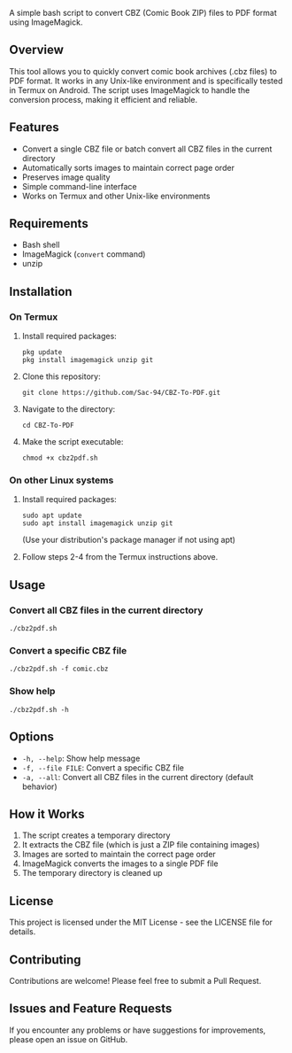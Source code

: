 A simple bash script to convert CBZ (Comic Book ZIP) files to PDF format using ImageMagick.

## Overview

This tool allows you to quickly convert comic book archives (.cbz files) to PDF format. It works in any Unix-like environment and is specifically tested in Termux on Android. The script uses ImageMagick to handle the conversion process, making it efficient and reliable.

## Features

- Convert a single CBZ file or batch convert all CBZ files in the current directory
- Automatically sorts images to maintain correct page order
- Preserves image quality
- Simple command-line interface
- Works on Termux and other Unix-like environments

## Requirements

- Bash shell
- ImageMagick (`convert` command)
- unzip

## Installation

### On Termux

1. Install required packages:
   ```
   pkg update
   pkg install imagemagick unzip git
   ```

2. Clone this repository:
   ```
   git clone https://github.com/Sac-94/CBZ-To-PDF.git
   ```

3. Navigate to the directory:
   ```
   cd CBZ-To-PDF
   ```

4. Make the script executable:
   ```
   chmod +x cbz2pdf.sh
   ```

### On other Linux systems

1. Install required packages:
   ```
   sudo apt update
   sudo apt install imagemagick unzip git
   ```
   (Use your distribution's package manager if not using apt)

2. Follow steps 2-4 from the Termux instructions above.

## Usage

### Convert all CBZ files in the current directory

```
./cbz2pdf.sh
```

### Convert a specific CBZ file

```
./cbz2pdf.sh -f comic.cbz
```

### Show help

```
./cbz2pdf.sh -h
```

## Options

- `-h, --help`: Show help message
- `-f, --file FILE`: Convert a specific CBZ file
- `-a, --all`: Convert all CBZ files in the current directory (default behavior)

## How it Works

1. The script creates a temporary directory
2. It extracts the CBZ file (which is just a ZIP file containing images)
3. Images are sorted to maintain the correct page order
4. ImageMagick converts the images to a single PDF file
5. The temporary directory is cleaned up

## License

This project is licensed under the MIT License - see the LICENSE file for details.

## Contributing

Contributions are welcome! Please feel free to submit a Pull Request.

## Issues and Feature Requests

If you encounter any problems or have suggestions for improvements, please open an issue on GitHub.
</parameter>
</invoke>
